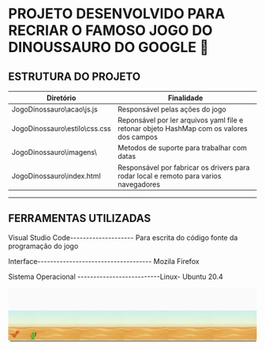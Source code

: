 
# PROJETO DESENVOLVIDO PARA RECRIAR O FAMOSO JOGO DO DINOUSSAURO DO GOOGLE 🦖


## ESTRUTURA DO PROJETO 

| Diretório                    	| Finalidade       	                                                                                        | 
|------------------------------	|---------------------------------------------------------------------------------------------------------- |
| JogoDinossauro\acao\js.js		| Responsável pelas ações do jogo                                       |
| JogoDinossauro\estilo\css.css 		| Reponsável por ler arquivos yaml file e retonar objeto HashMap com os valores dos campos                  |
| JogoDinossauro\imagens\		| Metodos de suporte para trabalhar com datas                                                              	|
| JogoDinossauro\index.html		| Responsável por fabricar os drivers para rodar local e remoto para varios navegadores                    	|

--------------------------------------------------------------------------------------------------------------------------------------------------------------------

## FERRAMENTAS UTILIZADAS

Visual Studio Code-------------------- Para escrita do código fonte da programação do jogo

Interface------------------------------------ Mozila Firefox

Sistema Operacional --------------------------Linux- Ubuntu 20.4

![Jogo](imagens/printTelaJogo.png)
	

